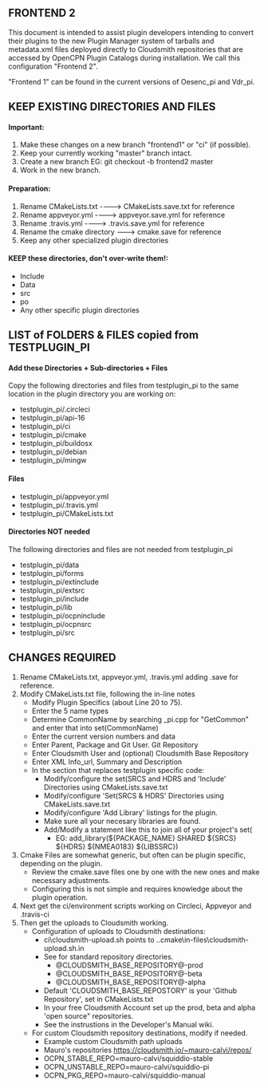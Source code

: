 ## FRONTEND 2

This document is intended to assist plugin developers intending to convert 
their plugins to the new Plugin Manager system of tarballs and metadata.xml files
deployed directly to Cloudsmith repositories that are accessed by OpenCPN Plugin Catalogs
during installation. We call this configuration "Frontend 2".

"Frontend 1" can be found in the current versions of Oesenc_pi and Vdr_pi. 

## KEEP EXISTING DIRECTORIES AND FILES

#### Important: 
1. Make these changes on a new branch "frontend1" or "ci" (if possible).
1. Keep your currently working "master" branch intact.
1. Create a new branch EG: git checkout -b frontend2 master
1. Work in the new branch.

#### Preparation: 
1. Rename CMakeLists.txt ----> CMakeLists.save.txt for reference
1. Rename appveyor.yml ----> appveyor.save.yml for reference
1. Rename .travis.yml ----> .travis.save.yml for reference
1. Rename the cmake directory ---> cmake.save for reference
1. Keep any other specialized plugin directories

#### KEEP these directories, don't over-write them!:
- Include
- Data
- src
- po
- Any other specific plugin directories

## LIST of FOLDERS & FILES copied from TESTPLUGIN_PI

#### Add these Directories + Sub-directories + Files

Copy the following directories and files from testplugin_pi to the same location in the plugin directory you are working on:
- testplugin_pi/.circleci
- testplugin_pi/api-16
- testplugin_pi/ci
- testplugin_pi/cmake
- testplugin_pi/buildosx
- testplugin_pi/debian
- testplugin_pi/mingw

#### Files
- testplugin_pi/appveyor.yml
- testplugin_pi/.travis.yml
- testplugin_pi/CMakeLists.txt

#### Directories NOT needed
The following directories and files are not needed from testplugin_pi
- testplugin_pi/data
- testplugin_pi/forms
- testplugin_pi/extinclude
- testplugin_pi/extsrc
- testplugin_pi/include
- testplugin_pi/lib
- testplugin_pi/ocpninclude
- testplugin_pi/ocpnsrc
- testplugin_pi/src

## CHANGES REQUIRED

1. Rename CMakeLists.txt, appveyor.yml, .travis.yml adding  .save for reference.
1. Modify CMakeLists.txt file, following the in-line notes
   - Modify Plugin Specifics (about Line 20 to 75).
   - Enter the 5 name types
   - Determine CommonName by searching <plugin>_pi.cpp for "GetCommon" and enter that into set(CommonName)
   - Enter the current version numbers and data
   - Enter Parent, Package and Git User. Git Repository
   - Enter Cloudsmith User and (optional) Cloudsmith Base Repository 
   - Enter XML Info_url, Summary and Description
   - In the section that replaces testplugin specific code:
     - Modify/configure the set(SRCS and HDRS and 'Include' Directories using CMakeLists.save.txt
     - Modify/configure 'Set(SRCS & HDRS' Directories using CMakeLists.save.txt
     - Modify/configure 'Add Library' listings for the plugin.
     - Make sure all your necesary libraries are found.
     - Add/Modify a statement like this to join all of your project's set(
       - EG: add_library(${PACKAGE_NAME} SHARED ${SRCS} ${HDRS} ${NMEA0183} ${LIBSSRC})
1. Cmake Files are somewhat generic, but often can be plugin specific, depending on the plugin.
   - Review the cmake.save files one by one with the new ones and make necessary adjustments.
   - Configuring this is not simple and requires knowledge about the plugin operation.
1. Next get the ci/environment scripts working on Circleci, Appveyor and .travis-ci
1. Then get the uploads to Cloudsmith working.
   - Configuration of uploads to Cloudsmith destinations:
     - ci\cloudsmith-upload.sh points to  ..cmake\in-files\cloudsmith-upload.sh.in
     - See for standard repository directories.
       - @CLOUDSMITH_BASE_REPOSITORY@-prod
       - @CLOUDSMITH_BASE_REPOSITORY@-beta
       - @CLOUDSMITH_BASE_REPOSITORY@-alpha
     - Default 'CLOUDSMITH_BASE_REPOSTORY' is your 'Github Repository', set in CMakeLists.txt
     - In your free Cloudsmith Account set up the prod, beta and alpha 'open source" repositories.
     - See the instrustions in the Developer's Manual wiki.
   - For custom Cloudsmith repository destinations, modify if needed.
     - Example custom Cloudsmith path uploads
     - Mauro's repositories https://cloudsmith.io/~mauro-calvi/repos/
     - OCPN_STABLE_REPO=mauro-calvi/squiddio-stable
     - OCPN_UNSTABLE_REPO=mauro-calvi/squiddio-pi
     - OCPN_PKG_REPO=mauro-calvi/squiddio-manual
    
   
